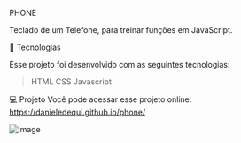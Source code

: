 PHONE

Teclado de um Telefone, para treinar funções em JavaScript.

🚀 Tecnologias

Esse projeto foi desenvolvido com as seguintes tecnologias:

> HTML
> CSS
> Javascript

💻 Projeto
Você pode acessar esse projeto online: https://danieledequi.github.io/phone/


![image](https://github.com/danieledequi/phone/assets/113129822/c64e2449-8f08-48ca-ad3d-d322fa393943)

